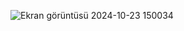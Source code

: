 
![Ekran görüntüsü 2024-10-23 150034](https://github.com/user-attachments/assets/386f12eb-3caf-4858-af40-81cf3830a7bd)
